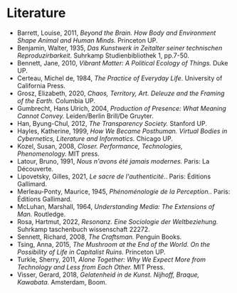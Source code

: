 # Literature

- Barrett, Louise, 2011, *Beyond the Brain. How Body and Environment Shape Animal and Human Minds.* Princeton UP.
- Benjamin, Walter, 1935, *Das Kunstwerk in Zeitalter seiner technischen Reproduzirbarkeit*. Suhrkamp Studienbibliothek 1, pp.7-50.
- Bennett, Jane, 2010, *Vibrant Matter: A Political Ecology of Things.* Duke UP.
- Certeau, Michel de, 1984, *The Practice of Everyday Life*. University of California Press.
- Grosz, Elizabeth, 2020, *Chaos, Territory, Art. Deleuze and the Framing of the Earth.*  Columbia UP.
- Gumbrecht, Hans Ulrich, 2004, *Production of Presence: What Meaning Cannot Convey.* Leiden/Berlin Brill/De Gruyter.
- Han, Byung-Chul, 2012, *The Transparency Society.* Stanford UP. 
- Hayles, Katherine, 1999, *How We Became Posthuman. Virtual Bodies in Cybernetics, Literature and Informatics.* Chicago UP.
- Kozel, Susan, 2008, *Closer. Performance, Technologies, Phenomenology.* MIT press.
- Latour, Bruno, 1991, *Nous n'avons été jamais modernes.* Paris: La Découverte.
- Lipovetsky, Gilles, 2021, *Le sacre de l'authenticité.*. Paris: Éditions Gallimard.
- Merleau-Ponty, Maurice, 1945, *Phénoménologie de la Perception.*. Paris: Éditions Gallimard.
- McLuhan, Marshall, 1964, *Understanding Media: The Extensions of Man.*  Routledge.
- Rosa, Hartmut, 2022, *Resonanz. Eine Sociologie der Weltbeziehung.* Suhrkamp taschenbuch wissenschaft 22272.
- Sennett, Richard, 2008, *The Craftsman.* Penguin Books.
- Tsing, Anna, 2015, *The Mushroom at the End of the World. On the Possibility of Life in Capitalist Ruins.* Princeton UP.
- Turkle, Sherry, 2011, *Alone Together: Why We Expect More from Technology and Less from Each Other.* MIT Press.
- Visser, Gerard, 2018, *Gelatenheid in de Kunst. Nijhoff, Braque, Kawabata.* Amsterdam, Boom.